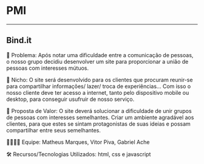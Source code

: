 # PMI
-------------------
Bind.it
-------------------
🙁 Problema: Após notar uma dificuldade entre a comunicação de pessoas, o nosso grupo decidiu desenvolver um site para proporcionar a união de pessoas com interesses mútuos. 

🙂 Nicho: O site será desenvolvido para os clientes que procuram reunir-se para compartilhar informações/ lazer/ troca de experiências... Com isso o nosso cliente deve ter acesso a internet, tanto pelo dispositivo mobile ou desktop, para conseguir usufruir de nosso serviço. 

🎁 Proposta de Valor: O site deverá solucionar a dificuldade de unir grupos de pessoas com interesses semelhantes. Criar um ambiente agradável aos clientes, para que estes se sintam protagonistas de suas ideias e possam compartilhar entre seus semelhantes.  

🧑‍💻👩‍💻 Equipe: Matheus Marques, Vitor Piva, Gabriel Ache

🛠️ Recursos/Tecnologias Utilizados: html, css e javascript
